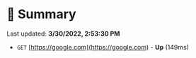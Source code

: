 # 📖 Summary
Last updated: **3/30/2022, 2:53:30 PM**

- `GET` [https://google.com](https://google.com) - **Up** (149ms)
